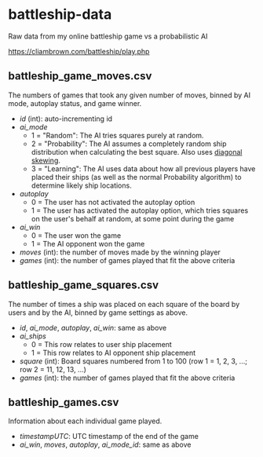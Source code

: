 # battleship-data
Raw data from my online battleship game vs a probabilistic AI

https://cliambrown.com/battleship/play.php

## battleship_game_moves.csv

The numbers of games that took any given number of moves, binned by AI mode, autoplay status, and game winner.

- _id_ (int): auto-incrementing id
- _ai_mode_
  - 1 = "Random": The AI tries squares purely at random.
  - 2 = "Probability": The AI assumes a completely random ship distribution when calculating the best square. Also uses [diagonal skewing](https://cliambrown.com/battleship/methodology.php).
  - 3 = "Learning": The AI uses data about how all previous players have placed their ships (as well as the normal Probability algorithm) to determine likely ship locations.
- _autoplay_
  - 0 = The user has not activated the autoplay option
  - 1 = The user has activated the autoplay option, which tries squares on the user's behalf at random, at some point during the game
- _ai_win_
  - 0 = The user won the game
  - 1 = The AI opponent won the game
- _moves_ (int): the number of moves made by the winning player
- _games_ (int): the number of games played that fit the above criteria

## battleship_game_squares.csv

The number of times a ship was placed on each square of the board by users and by the AI, binned by game settings as above.

- _id_, _ai_mode_, _autoplay_, _ai_win_: same as above
- _ai_ships_
  - 0 = This row relates to user ship placement
  - 1 = This row relates to AI opponent ship placement
- _square_ (int): Board squares numbered from 1 to 100 (row 1 = 1, 2, 3, ...; row 2 = 11, 12, 13, ...)
- _games_ (int): the number of games played that fit the above criteria

## battleship_games.csv

Information about each individual game played.

- _timestampUTC_: UTC timestamp of the end of the game
- _ai_win_, _moves_, _autoplay_, _ai_mode_id_: same as above
